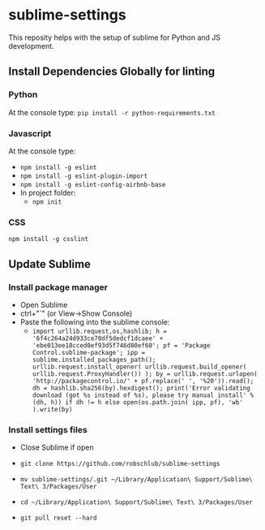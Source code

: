 # sublime-settings

This reposity helps with the setup of sublime for Python and JS development. 

## Install Dependencies Globally for linting


### Python

At the console type:
`pip install -r python-requirements.txt`


### Javascript 

At the console type:
* `npm install -g eslint`
* `npm install -g eslint-plugin-import`
* `npm install -g eslint-config-airbnb-base`
* In project folder: 
  * `npm init`


### CSS
`npm install -g csslint`

## Update Sublime
### Install package manager

* Open Sublime
* ctrl+"`" (or View->Show Console)
* Paste the following into the sublime console:
  * `import urllib.request,os,hashlib; h = '6f4c264a24d933ce70df5dedcf1dcaee' + 'ebe013ee18cced0ef93d5f746d80ef60'; pf = 'Package Control.sublime-package'; ipp = sublime.installed_packages_path(); urllib.request.install_opener( urllib.request.build_opener( urllib.request.ProxyHandler()) ); by = urllib.request.urlopen( 'http://packagecontrol.io/' + pf.replace(' ', '%20')).read(); dh = hashlib.sha256(by).hexdigest(); print('Error validating download (got %s instead of %s), please try manual install' % (dh, h)) if dh != h else open(os.path.join( ipp, pf), 'wb' ).write(by)`

### Install settings files
* Close Sublime if open


* `git clone https://github.com/robschlub/sublime-settings`
* `mv sublime-settings/.git ~/Library/Application\ Support/Sublime\ Text\ 3/Packages/User`
* `cd ~/Library/Application\ Support/Sublime\ Text\ 3/Packages/User`
* `git pull reset --hard`
